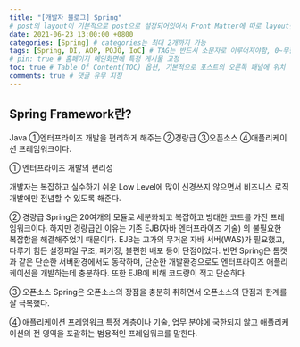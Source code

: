 ```yaml
---
title: "[개발자 블로그] Spring"
# post의 layout이 기본적으로 post으로 설정되어있어서 Front Matter에 따로 layout변수를 만들어 주지 않아도 된다.
date: 2021-06-23 13:00:00 +0800
categories: [Spring] # categories는 최대 2개까지 가능
tags: [Spring, DI, AOP, POJO, IoC] # TAG는 반드시 소문자로 이루어져야함, 0~무한개까지 지정 가능
# pin: true # 홈페이지 메인화면에 특정 게시물 고정
toc: true # Table Of Content(TOC) 옵션, 기본적으로 포스트의 오른쪽 패널에 위치
comments: true # 댓글 유무 지정
---
```


## Spring Framework란?
Java ①엔터프라이즈 개발을 편리하게 해주는 ②경량급 ③오픈소스 ④애플리케이션 프레임워크이다.

① 엔터프라이즈 개발의 편리성

개발자는 복잡하고 실수하기 쉬운 Low Level에 많이 신경쓰지 않으면서 비즈니스 로직 개발에만 전념할 수 있도록 해준다.

② 경량급
Spring은 20여개의 모듈로 세분화되고 복잡하고 방대한 코드를 가진 프레임워크이다.
하지만 경량급인 이유는 기존 EJB(자바 엔터프라이즈 기술) 의 불필요한 복잡함을 해결해주었기 때문이다.
EJB는 고가의 무거운 자바 서버(WAS)가 필요했고, 다루기 힘든 설정파일 구조, 패키징, 불편한 배포 등이 단점이었다.
반면 Spring은 톰캣과 같은 단순한 서버환경에서도 동작하며, 단순한 개발환경으로도 엔터프라이즈 애플리케이션을 개발하는데 충분하다. 또한 EJB에 비해 코드량이 적고 단순하다.

③ 오픈소스
Spring은 오픈소스의 장점을 충분히 취하면서 오픈소스의 단점과 한계를 잘 극복했다.

④ 애플리케이션 프레임워크
특정 계층이나 기술, 업무 분야에 국한되지 않고 애플리케이션의 전 영역을 포괄하는 범용적인 프레임워크를 말한다.
